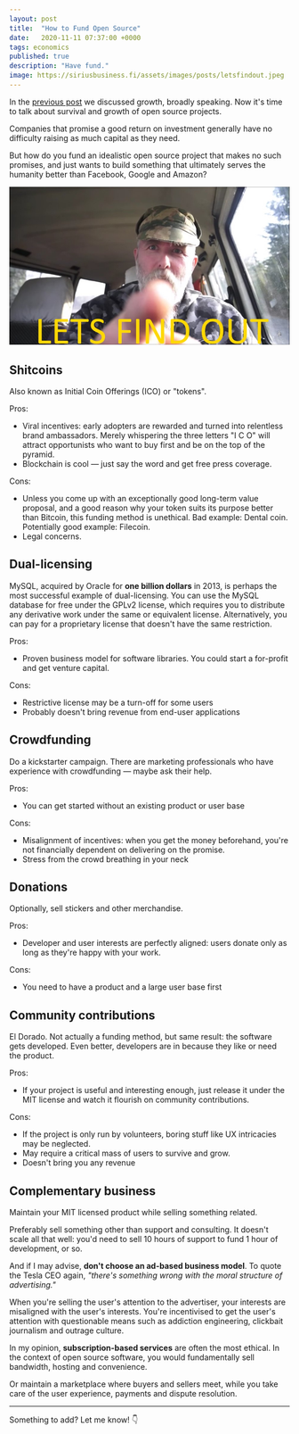 ```yaml
---
layout: post
title:  "How to Fund Open Source"
date:   2020-11-11 07:37:00 +0000
tags: economics
published: true
description: "Have fund."
image: https://siriusbusiness.fi/assets/images/posts/letsfindout.jpeg
---
```


In the [previous post](https://siriusbusiness.fi/fill-the-earth) we discussed growth, broadly speaking. Now it's time to talk about survival and growth of open source projects.

Companies that promise a good return on investment generally have no difficulty raising as much capital as they need.

But how do you fund an idealistic open source project that makes no such promises, and just wants to build something that ultimately serves the humanity better than Facebook, Google and Amazon?

![LET'S FIND OUT!](/assets/images/posts/letsfindout.jpeg)


## Shitcoins
Also known as Initial Coin Offerings (ICO) or "tokens".

Pros:
* Viral incentives: early adopters are rewarded and turned into relentless brand ambassadors. Merely whispering the three letters "I C O" will attract opportunists who want to buy first and be on the top of the pyramid.
* Blockchain is cool — just say the word and get free press coverage.

Cons:
* Unless you come up with an exceptionally good long-term value proposal, and a good reason why your token suits its purpose better than Bitcoin, this funding method is unethical. Bad example: Dental coin. Potentially good example: Filecoin.
* Legal concerns.


## Dual-licensing
MySQL, acquired by Oracle for **one billion dollars** in 2013, is perhaps the most successful example of dual-licensing. You can use the MySQL database for free under the GPLv2 license, which requires you to distribute any derivative work under the same or equivalent license. Alternatively, you can pay for a proprietary license that doesn't have the same restriction.

Pros:
* Proven business model for software libraries. You could start a for-profit and get venture capital.

Cons:
* Restrictive license may be a turn-off for some users
* Probably doesn't bring revenue from end-user applications


## Crowdfunding
Do a kickstarter campaign. There are marketing professionals who have experience with crowdfunding — maybe ask their help.

Pros:
* You can get started without an existing product or user base

Cons:
* Misalignment of incentives: when you get the money beforehand, you're not financially dependent on delivering on the promise.
* Stress from the crowd breathing in your neck


## Donations
Optionally, sell stickers and other merchandise.

Pros:
* Developer and user interests are perfectly aligned: users donate only as long as they're happy with your work.

Cons:
* You need to have a product and a large user base first


## Community contributions
El Dorado. Not actually a funding method, but same result: the software gets developed. Even better, developers are in because they like or need the product.

Pros:
* If your project is useful and interesting enough, just release it under the MIT license and watch it flourish on community contributions.

Cons:
* If the project is only run by volunteers, boring stuff like UX intricacies may be neglected.
* May require a critical mass of users to survive and grow.
* Doesn't bring you any revenue


## Complementary business
Maintain your MIT licensed product while selling something related.

Preferably sell something other than support and consulting. It doesn't scale all that well: you'd need to sell 10 hours of support to fund 1 hour of development, or so.

And if I may advise, **don't choose an ad-based business model**. To quote the Tesla CEO again, _"there's something wrong with the moral structure of advertising."_

When you're selling the user's attention to the advertiser, your interests are misaligned with the user's interests. You're incentivised to get the user's attention with questionable means such as addiction engineering, clickbait journalism and outrage culture.

In my opinion, **subscription-based services** are often the most ethical. In the context of open source software, you would fundamentally sell bandwidth, hosting and convenience.

Or maintain a marketplace where buyers and sellers meet, while you take care of the user experience, payments and dispute resolution.

---

Something to add? Let me know! 👇
